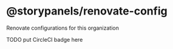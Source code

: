 @storypanels/renovate-config
============================

Renovate configurations for this organization

TODO put CircleCI badge here
